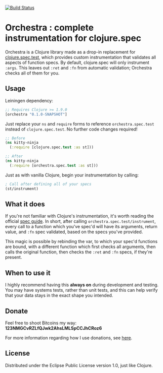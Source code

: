 [![Build Status](https://travis-ci.org/jeaye/orchestra.svg?branch=master)](https://travis-ci.org/jeaye/orchestra)
# Orchestra : complete instrumentation for clojure.spec
Orchestra is a Clojure library made as a drop-in replacement for
[clojure.spec.test](https://clojure.org/guides/spec), which provides custom
instrumentation that validates all aspects of function specs. By default,
clojure.spec will only instrument `:args`.  This leaves out `:ret` and `:fn`
from automatic validation; Orchestra checks all of them for you.

## Usage
Leiningen dependency:

```clojure
;; Requires Clojure >= 1.9.0
[orchestra "0.1.0-SNAPSHOT"]
```

Just replace your `ns` and `require` forms to reference `orchestra.spec.test`
instead of `clojure.spec.test`. No further code changes required!

```clojure
;; Before
(ns kitty-ninja
  (:require [clojure.spec.test :as st]))

;; After
(ns kitty-ninja
  (:require [orchestra.spec.test :as st]))
```

Just as with vanilla Clojure, begin your instrumentation by calling:

```clojure
; Call after defining all of your specs
(st/instrument)
```

## What it does
If you're not familiar with Clojure's instrumentation, it's worth reading the
official [spec
guide](https://clojure.org/guides/spec#_instrumentation_and_testing). In short,
after calling `orchestra.spec.test/instrument`, every call to a function which
you've spec'd will have its arguments, return value, and `:fn` spec validated,
based on the specs you've provided.

This magic is possible by rebinding the var, to which your spec'd functions are
bound, with a different function which first checks all arguments, then calls
the original function, then checks the `:ret` and `:fn` specs, if they're
present.

## When to use it
I highly recommend having this **always on** during development and testing. You
may have systems tests, rather than unit tests, and this can help verify that
your data stays in the exact shape you intended.

## Donate
Feel free to shoot Bitcoins my way: **123NMGCvRZLfQJwk2AhsLMLSpCCJhCRoz6**

For more information regarding how I use donations, see
[here](http://jeaye.com/donate/).

## License
Distributed under the Eclipse Public License version 1.0, just like Clojure.
